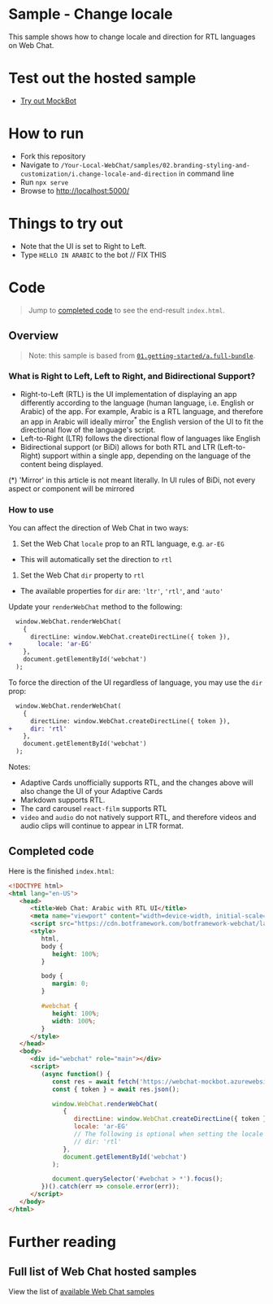 # Sample - Change locale

This sample shows how to change locale and direction for RTL languages on Web Chat.

# Test out the hosted sample

-  [Try out MockBot](https://microsoft.github.io/BotFramework-WebChat/02.branding-styling-and-customization/g.change-locale)

# How to run

-  Fork this repository
-  Navigate to `/Your-Local-WebChat/samples/02.branding-styling-and-customization/i.change-locale-and-direction` in command line
-  Run `npx serve`
-  Browse to [http://localhost:5000/](http://localhost:5000/)

# Things to try out

-  Note that the UI is set to Right to Left.
-  Type `HELLO IN ARABIC` to the bot // FIX THIS

# Code

> Jump to [completed code](#completed-code) to see the end-result `index.html`.

## Overview

> Note: this sample is based from [`01.getting-started/a.full-bundle`](https://github.com/microsoft/BotFramework-WebChat/tree/master/samples/01.getting-started/a.full-bundle).

### What is Right to Left, Left to Right, and Bidirectional Support?

-  Right-to-Left (RTL) is the UI implementation of displaying an app differently according to the language (human language, i.e. English or Arabic) of the app. For example, Arabic is a RTL language, and therefore an app in Arabic will ideally mirror<sup>\*</sup> the English version of the UI to fit the directional flow of the language's script.
-  Left-to-Right (LTR) follows the directional flow of languages like English
-  Bidirectional support (or BiDi) allows for both RTL and LTR (Left-to-Right) support within a single app, depending on the language of the content being displayed.

(\*) 'Mirror' in this article is not meant literally. In UI rules of BiDi, not every aspect or component will be mirrored

### How to use

You can affect the direction of Web Chat in two ways:

1. Set the Web Chat `locale` prop to an RTL language, e.g. `ar-EG`

-  This will automatically set the direction to `rtl`

1. Set the Web Chat `dir` property to `rtl`

-  The available properties for `dir` are: `'ltr'`, `'rtl'`, and `'auto'`

Update your `renderWebChat` method to the following:

```diff
  window.WebChat.renderWebChat(
    {
      directLine: window.WebChat.createDirectLine({ token }),
+       locale: 'ar-EG'
    },
    document.getElementById('webchat')
  );
```

To force the direction of the UI regardless of language, you may use the `dir` prop:

```diff
  window.WebChat.renderWebChat(
    {
      directLine: window.WebChat.createDirectLine({ token }),
+     dir: 'rtl'
    },
    document.getElementById('webchat')
  );
```

Notes:

-  Adaptive Cards unofficially supports RTL, and the changes above will also change the UI of your Adaptive Cards
-  Markdown supports RTL.
-  The card carousel `react-film` supports RTL
-  `video` and `audio` do not natively support RTL, and therefore videos and audio clips will continue to appear in LTR format.

## Completed code

Here is the finished `index.html`:

```html
<!DOCTYPE html>
<html lang="en-US">
   <head>
      <title>Web Chat: Arabic with RTL UI</title>
      <meta name="viewport" content="width=device-width, initial-scale=1.0" />
      <script src="https://cdn.botframework.com/botframework-webchat/latest/webchat.js"></script>
      <style>
         html,
         body {
            height: 100%;
         }

         body {
            margin: 0;
         }

         #webchat {
            height: 100%;
            width: 100%;
         }
      </style>
   </head>
   <body>
      <div id="webchat" role="main"></div>
      <script>
         (async function() {
            const res = await fetch('https://webchat-mockbot.azurewebsites.net/directline/token', { method: 'POST' });
            const { token } = await res.json();

            window.WebChat.renderWebChat(
               {
                  directLine: window.WebChat.createDirectLine({ token }),
                  locale: 'ar-EG'
                  // The following is optional when setting the locale to an RTL language:
                  // dir: 'rtl'
               },
               document.getElementById('webchat')
            );

            document.querySelector('#webchat > *').focus();
         })().catch(err => console.error(err));
      </script>
   </body>
</html>
```

# Further reading

## Full list of Web Chat hosted samples

View the list of [available Web Chat samples](https://github.com/microsoft/BotFramework-WebChat/tree/master/samples)
